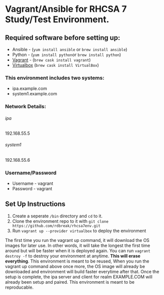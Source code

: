 # Vagrant/Ansible for RHCSA 7 Study/Test Environment.

## Required software before setting up:
- Ansible - (`yum install ansible` or `brew install ansible`)
- Python - (`yum install python`or `brew install python`)
- [Vagrant](https://www.vagrantup.com/downloads.html) - (`brew cask install vagrant`)
- [Virtualbox](https://www.virtualbox.org/wiki/Downloads) (`brew cask install VirtualBox`)

### This environment includes two systems:
- ipa.example.com
- system1.example.com

### Network Details:
###### ipa
192.168.55.5
###### system1
192.168.55.6

### Username/Password
- Username - vagrant
- Password - vagrant

## Set Up Instructions
1. Create a seperate `/bin` directory and `cd` to it.
2. Clone the environment repo to it with `git clone https://github.com/rdbreak/rhcsa7env.git`
3. Run `vagrant up --provider virtualbox` to deploy the environment

The first time you run the vagrant up command, it will download the OS images for later use. In other words, it will take the longest the first time around but will be faster when it is deployed again. You can run `vagrant destroy -f` to destroy your environment at anytime. **This will erase everything**. This environment is meant to be reused, When you run the vagrant up command above once more, the OS image will already be downloaded and environment will build faster everytime after that. Once the setup is complete, the ipa server and client for realm EXAMPLE.COM will already been setup and paired. This environment is meant to be reproducable.